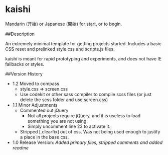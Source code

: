 kaishi
================================
Mandarin (开始) or Japanese (開始) for start, or to begin.

##Description

An extremely minimal template for getting projects started. Includes a basic CSS reset and prelinked style.css and scripts.js files.

kaishi is meant for rapid prototyping and experiments, and does not have IE fallbacks or styles.

##Version History
* 1.2 Moved to compass
    * style.css => screen.css
    * Use codekit or other sass compiler to compile scss files (or just delete the scss folder and use screen.css)
* 1.1 Minor Adjustments
	* Commented out jQuery
		* Not all projects require jQuery, and it is useless to load something you are not using.
		* Simply uncomment line 23 to activate it.
	* Stripped [.clearfix] out of css. Was not being used enough to justify a place in the base css.
* 1.0 Release Version: *Added primary files, stripped comments and added readme*